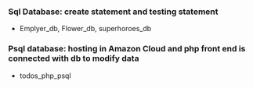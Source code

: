 
### Sql Database: create statement and testing statement 
- Emplyer_db, Flower_db, superhoroes_db

### Psql database:  hosting in Amazon Cloud and php front end is connected with db to modify data
- todos_php_psql
